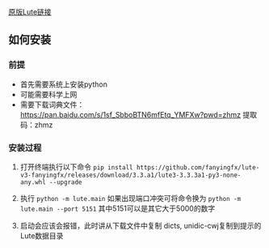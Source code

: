 [原版Lute链接](https://github.com/LuteOrg/lute-v3)
## 如何安装
### 前提
- 首先需要系统上安装python
- 可能需要科学上网
- 需要下载词典文件：https://pan.baidu.com/s/1sf_SbboBTN6mfEtq_YMFXw?pwd=zhmz 提取码：zhmz
### 安装过程
1. 打开终端执行以下命令
`pip install https://github.com/fanyingfx/lute-v3-fanyingfx/releases/download/3.3.a1/lute3-3.3.3a1-py3-none-any.whl --upgrade `
2. 执行
`python -m lute.main` 如果出现端口冲突可将命令换为
`python -m lute.main --port 5151` 其中5151可以是其它大于5000的数字

3. 启动会应该会报错，此时讲从下载文件中复制 dicts, unidic-cwj复制到提示的Lute数据目录
